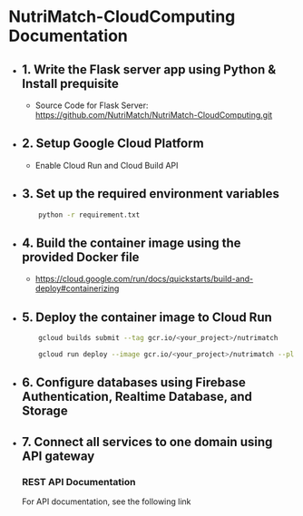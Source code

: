# NutriMatch-CloudComputing Documentation

- ## 1. Write the Flask server app using Python & Install prequisite
    - Source Code for Flask Server:
    https://github.com/NutriMatch/NutriMatch-CloudComputing.git
 
- ## 2. Setup Google Cloud Platform
    - Enable Cloud Run and Cloud Build API
 
- ## 3. Set up the required environment variables
    ```sh
        python -r requirement.txt
    ```
- ## 4. Build the container image using the provided Docker file
    - https://cloud.google.com/run/docs/quickstarts/build-and-deploy#containerizing

- ## 5. Deploy the container image to Cloud Run
    ```sh
        gcloud builds submit --tag gcr.io/<your_project>/nutrimatch
    ```
    ```sh
        gcloud run deploy --image gcr.io/<your_project>/nutrimatch --platform managed
    ```
- ## 6. Configure databases using Firebase Authentication, Realtime Database, and Storage

- ## 7. Connect all services to one domain using API gateway
    ### REST API Documentation
    For API documentation, see the following link
